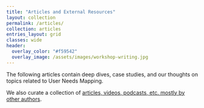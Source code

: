 ```yaml
---
title: "Articles and External Resources"
layout: collection
permalink: /articles/
collection: articles
entries_layout: grid
classes: wide
header:
  overlay_color: "#f59542"
  overlay_image: /assets/images/workshop-writing.jpg
---
```


The following articles contain deep dives, case studies, and our thoughts on topics related to User Needs Mapping.

We also curate a collection of [articles, videos, podcasts, etc. mostly by other authors](/resources).
